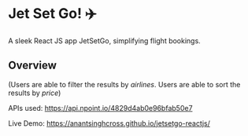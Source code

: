 # Jet Set Go! ✈️

A sleek React JS app JetSetGo, simplifying flight bookings.

## Overview

(Users are able to filter the results by *airlines*. Users are able to sort the results by *price*)

APIs used: https://api.npoint.io/4829d4ab0e96bfab50e7

Live Demo: https://anantsinghcross.github.io/jetsetgo-reactjs/